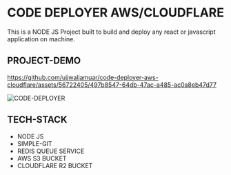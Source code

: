 # CODE DEPLOYER AWS/CLOUDFLARE
This is a NODE JS Project built to build and deploy any react or javascript application on machine.

## PROJECT-DEMO

https://github.com/ujjwaljamuar/code-deployer-aws-cloudflare/assets/56722405/497b8547-64db-47ac-a485-ac0a8eb47d77

![CODE-DEPLOYER](https://github.com/ujjwaljamuar/code-deployer-aws-cloudflare/assets/56722405/341f2264-b201-4aca-8819-971fcda7d4e4)


## TECH-STACK

- NODE JS
- SIMPLE-GIT
- REDIS QUEUE SERVICE
- AWS S3 BUCKET
- CLOUDFLARE R2 BUCKET



